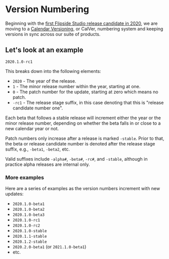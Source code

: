 # Version Numbering

Beginning with the [first Flipside Studio release candidate in 2020](https://www.flipsidexr.com/blog/post/80/update-38-flipside-studio-release-candidate-1), we are moving to a [Calendar Versioning](https://calver.org/), or CalVer, numbering system and keeping versions in sync across our suite of products.

## Let's look at an example

```
2020.1.0-rc1
```

This breaks down into the following elements:

* `2020` - The year of the release.
* `1` - The minor release number within the year, starting at one.
* `0` - The patch number for the update, starting at zero which means no patch.
* `-rc1` - The release stage suffix, in this case denoting that this is "release candidate number one".

Each beta that follows a stable release will increment either the year or the minor release number, depending on whether the beta falls in or close to a new calendar year or not.

Patch numbers only increase after a release is marked `-stable`. Prior to that, the beta or release candidate number is denoted after the release stage suffix, e.g., `-beta1`, `-beta2`, etc.

Valid suffixes include `-alpha#`, `-beta#`, `-rc#`, and `-stable`, although in practice alpha releases are internal only.

### More examples

Here are a series of examples as the version numbers increment with new updates:

* `2020.1.0-beta1`
* `2020.1.0-beta2`
* `2020.1.0-beta3`
* `2020.1.0-rc1`
* `2020.1.0-rc2`
* `2020.1.0-stable`
* `2020.1.1-stable`
* `2020.1.2-stable`
* `2020.2.0-beta1` (or `2021.1.0-beta1`)
* etc.
